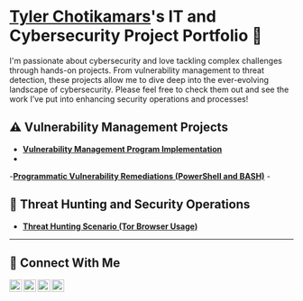 # <a href="https://www.linkedin.com/in/Tyler9912/">Tyler Chotikamars</a>'s IT and Cybersecurity Project Portfolio 🔐

I'm passionate about cybersecurity and love tackling complex challenges through hands-on projects. From vulnerability management to threat detection, these projects allow me to dive deep into the ever-evolving landscape of cybersecurity. Please feel free to check them out and see the work I’ve put into enhancing security operations and processes!


## ⚠️ Vulnerability Management Projects

- **[Vulnerability Management Program Implementation](https://github.com/Tyler9912/vulnerability-management-project)**
- 
-**[Programmatic Vulnerability Remediations (PowerShell and BASH)](https://github.com/Tyler9912/programmatic-vulnerability-remediation)** -


## 🚨 Threat Hunting and Security Operations

- **[Threat Hunting Scenario (Tor Browser Usage)](https://github.com/Tyler9912/threat-hunting-scenario-tor)**

<hr/>

## 🤳 Connect With Me

[<img align="left" alt="Tyler | YouTube" width="22px" src="https://cdn.jsdelivr.net/npm/simple-icons@v3/icons/youtube.svg" />][youtube]
[<img align="left" alt="Tyler | Twitter" width="22px" src="https://cdn.jsdelivr.net/npm/simple-icons@v3/icons/twitter.svg" />][twitter]
[<img align="left" alt="Tyler | LinkedIn" width="22px" src="https://cdn.jsdelivr.net/npm/simple-icons@v3/icons/linkedin.svg" />][linkedin]
[<img align="left" alt="Tyler | Instagram" width="22px" src="https://cdn.jsdelivr.net/npm/simple-icons@v3/icons/instagram.svg" />][instagram]

[twitter]: https://twitter.com/tyler
[youtube]: https://www.youtube.com/c/tyler
[instagram]: https://www.instagram.com/tyler
[linkedin]: https://linkedin.com/in/tyler9912

<!--
<img width="35" alt="image" src="https://github.com/user-attachments/assets/2f41c7cd-5ea8-4475-b451-a37161b6c3fb"> 
<img width="35" alt="image" src="https://github.com/user-attachments/assets/77649969-9910-4994-8b96-74a116cfb2a8">
-->
